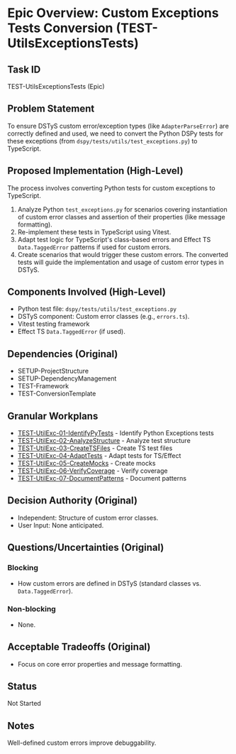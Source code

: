 # Epic Overview: Custom Exceptions Tests Conversion (TEST-UtilsExceptionsTests)

## Task ID
TEST-UtilsExceptionsTests (Epic)

## Problem Statement
To ensure DSTyS custom error/exception types (like `AdapterParseError`) are correctly defined and used, we need to convert the Python DSPy tests for these exceptions (from `dspy/tests/utils/test_exceptions.py`) to TypeScript.

## Proposed Implementation (High-Level)
The process involves converting Python tests for custom exceptions to TypeScript.
1.  Analyze Python `test_exceptions.py` for scenarios covering instantiation of custom error classes and assertion of their properties (like message formatting).
2.  Re-implement these tests in TypeScript using Vitest.
3.  Adapt test logic for TypeScript's class-based errors and Effect TS `Data.TaggedError` patterns if used for custom errors.
4.  Create scenarios that would trigger these custom errors.
The converted tests will guide the implementation and usage of custom error types in DSTyS.

## Components Involved (High-Level)
- Python test file: `dspy/tests/utils/test_exceptions.py`
- DSTyS component: Custom error classes (e.g., `errors.ts`).
- Vitest testing framework
- Effect TS `Data.TaggedError` (if used).

## Dependencies (Original)
- SETUP-ProjectStructure
- SETUP-DependencyManagement
- TEST-Framework
- TEST-ConversionTemplate

## Granular Workplans
- [TEST-UtilExc-01-IdentifyPyTests](../../Documentation/Plans/TEST-UtilExc-01-IdentifyPyTests.md) - Identify Python Exceptions tests
- [TEST-UtilExc-02-AnalyzeStructure](../../Documentation/Plans/TEST-UtilExc-02-AnalyzeStructure.md) - Analyze test structure
- [TEST-UtilExc-03-CreateTSFiles](../../Documentation/Plans/TEST-UtilExc-03-CreateTSFiles.md) - Create TS test files
- [TEST-UtilExc-04-AdaptTests](../../Documentation/Plans/TEST-UtilExc-04-AdaptTests.md) - Adapt tests for TS/Effect
- [TEST-UtilExc-05-CreateMocks](../../Documentation/Plans/TEST-UtilExc-05-CreateMocks.md) - Create mocks
- [TEST-UtilExc-06-VerifyCoverage](../../Documentation/Plans/TEST-UtilExc-06-VerifyCoverage.md) - Verify coverage
- [TEST-UtilExc-07-DocumentPatterns](../../Documentation/Plans/TEST-UtilExc-07-DocumentPatterns.md) - Document patterns

## Decision Authority (Original)
- Independent: Structure of custom error classes.
- User Input: None anticipated.

## Questions/Uncertainties (Original)
### Blocking
- How custom errors are defined in DSTyS (standard classes vs. `Data.TaggedError`).
### Non-blocking
- None.

## Acceptable Tradeoffs (Original)
- Focus on core error properties and message formatting.

## Status
Not Started

## Notes
Well-defined custom errors improve debuggability.
